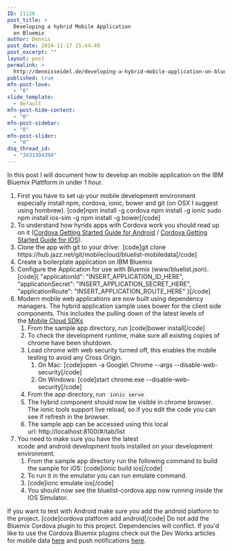 ```yaml
---
ID: 11126
post_title: >
  Developing a hybrid Mobile Application
  on Bluemix
author: Dennis
post_date: 2014-11-17 15:44:49
post_excerpt: ""
layout: post
permalink: >
  http://dennisseidel.de/developing-a-hybrid-mobile-application-on-bluemix-2/
published: true
mfn-post-love:
  - "0"
slide_template:
  - default
mfn-post-hide-content:
  - "0"
mfn-post-sidebar:
  - "0"
mfn-post-slider:
  - "0"
dsq_thread_id:
  - "3431394394"
---
```

In this post I will document how to develop an mobile application on the IBM Bluemix Plattform in under 1 hour.
<ol>
	<li>First you have to set up your mobile development environment especially install npm, cordova, ionic, bower and git (on OSX I suggest using hombrew). [code]npm install -g cordova
npm install -g ionic
sudo npm install ios-sim -g
npm install -g bower[/code]</li>
	<li>To understand how hyrids apps with Cordova work you should read up on it (<a href="http://cordova.apache.org/docs/en/3.3.0/guide_platforms_android_index.md.html#Android%20Platform%20Guide">Cordova Getting Started Guide for Android</a> / <a href="http://cordova.apache.org/docs/en/3.3.0/guide_platforms_ios_index.md.html#iOS%20Platform%20Guide">Cordova Getting Started Guide for IOS</a>).</li>
	<li>Clone the app with git to your drive:  [code]git clone https://hub.jazz.net/git/mobilecloud/bluelist-mobiledata[/code]</li>
	<li>Create a boilerplate application on IBM Bluemix</li>
	<li>Configure the Application for use with Bluemix (www/bluelist.json).
[code]{ "applicationId": "INSERT_APPLICATION_ID_HERE", "applicationSecret": "INSERT_APPLICATION_SECRET_HERE", "applicationRoute": "INSERT_APPLICATION_ROUTE_HERE" }[/code]</li>
	<li>Modern mobile web applications are now built using dependency managers. The hybrid application sample uses bower for the client side components. This includes the pulling down of the latest levels of the <a href="https://hub.jazz.net/user/mobilec">Mobile Cloud SDKs</a></li>
	<li style="display: inline; list-style: none;">
<ol>
	<li>From the sample app directory, run [code]bower install[/code]</li>
	<li>To check the development runtime, make sure all existing copies of chrome have been shutdown.</li>
	<li>Load chrome with web security turned off, this enables the mobile testing to avoid any Cross Origin.</li>
	<li style="display: inline; list-style: none;">
<ol>
	<li>On Mac: [code]open -a Google\ Chrome --args --disable-web-security[/code]</li>
	<li>On Windows: [code]start chrome.exe --disable-web-security[/code]</li>
</ol>
</li>
	<li>From the app directory, run <code style="font-size: 12px; font-family: Courier, 'Courier New'; border: 1px solid #dddddd; border-radius: 3px; padding: 0px 5px; box-sizing: border-box; background-color: #fafafa;">ionic serve</code></li>
	<li>The hybrid component should now be visible in chrome browser. The ionic tools support live reload, so if you edit the code you can see if refresh in the browser.</li>
	<li>The sample app can be accessed using this local url: http://localhost:8100/#/tab/list</li>
</ol>
</li>
	<li>You need to make sure you have the latest xcode and android development tools installed on your development environment.
<ol>
	<li>From the sample app directory run the following command to build the sample for iOS: [code]ionic build ios[/code]</li>
	<li>To run it in the emulator you can run emulate command.</li>
	<li>[code]ionc emulate ios[/code]</li>
	<li>You should now see the bluelist-cordova app now running inside the IOS Simulator.</li>
</ol>
</li>
</ol>
<div>

If you want to test with Android make sure you add the android platform to the project.
[code]cordova platform add android[/code]
Do not add the Bluemix Cordova plugin to this project. Dependencies will conflict. If you'd like to use the Cordova Bluemix plugins check out the Dev Works articles for mobile data <a href="http://www.ibm.com/developerworks/mobile/library/mo-bluemix-cordova-plugin/index.html">here</a> and push notifications <a href="http://www.ibm.com/developerworks/mobile/library/mo-cordova-push-app/index.html">here</a>.

</div>